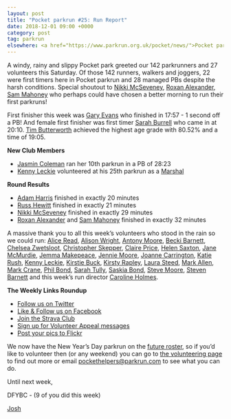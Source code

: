 ```yaml
---
layout: post
title: "Pocket parkrun #25: Run Report"
date: 2018-12-01 09:00 +0000
category: post
tag: parkrun
elsewhere: <a href="https://www.parkrun.org.uk/pocket/news/">Pocket parkrun</a>
---
```


A windy, rainy and slippy Pocket park greeted our 142 parkrunners and 27 volunteers this Saturday. Of those 142 runners, walkers and joggers, 22 were first timers here in Pocket parkrun and 28 managed PBs despite the harsh conditions. Special shoutout to [Nikki McSeveney](http://www.parkrun.org.uk/pocket/results/weeklyresults/athletehistory?athleteNumber=5173525), [Roxan Alexander](http://www.parkrun.org.uk/pocket/results/weeklyresults/athletehistory?athleteNumber=5090838), [Sam Mahoney](http://www.parkrun.org.uk/pocket/results/weeklyresults/athletehistory?athleteNumber=5090502) who perhaps could have chosen a better morning to run their first parkruns!

First finisher this week was [Gary Evans](http://www.parkrun.org.uk/pocket/results/weeklyresults/athletehistory?athleteNumber=289364) who finished in 17:57 - 1 second off a PB! And female first finisher was first timer [Sarah Burrell](http://www.parkrun.org.uk/pocket/results/weeklyresults/athletehistory?athleteNumber=293249) who came in at 20:10. [Tim Butterworth](http://www.parkrun.org.uk/pocket/results/weeklyresults/athletehistory?athleteNumber=627973) achieved the highest age grade with 80.52% and a time of 19:05.

**New Club Members**

*   [Jasmin Coleman](http://www.parkrun.org.uk/pocket/results/weeklyresults/athletehistory?athleteNumber=4835212) ran her 10th parkrun in a PB of 28:23
*   [Kenny Leckie](http://www.parkrun.org.uk/pocket/results/weeklyresults/athletehistory?athleteNumber=4073128) volunteered at his 25th parkrun as a [Marshal](https://support.parkrun.com/hc/en-us/articles/200566523)

**Round Results**

*   [Adam Harris](http://www.parkrun.org.uk/pocket/results/weeklyresults/athletehistory?athleteNumber=4490264) finished in exactly 20 minutes
*   [Russ Hewitt](http://www.parkrun.org.uk/pocket/results/weeklyresults/athletehistory?athleteNumber=2606230) finished in exactly 21 minutes
*   [Nikki McSeveney](http://www.parkrun.org.uk/pocket/results/weeklyresults/athletehistory?athleteNumber=5173525) finished in exactly 29 minutes
*   [Roxan Alexander](http://www.parkrun.org.uk/pocket/results/weeklyresults/athletehistory?athleteNumber=5090838) and [Sam Mahoney](http://www.parkrun.org.uk/pocket/results/weeklyresults/athletehistory?athleteNumber=5090502) finished in exactly 32 minutes

A massive thank you to all this week’s volunteers who stood in the rain so we could run: [Alice Read](http://www.parkrun.org.uk/pocket/results/latestresults/athletehistory?athleteNumber=3719291), [Alison Wright](http://www.parkrun.org.uk/pocket/results/weeklyresults/athletehistory?athleteNumber=4634189), [Antony Moore](http://www.parkrun.org.uk/pocket/results/weeklyresults/athletehistory?athleteNumber=2865977), [Becki Barnett](http://www.parkrun.org.uk/pocket/results/athletehistory/?athleteNumber=4161773), [Chelsea Zwetsloot](http://www.parkrun.org.uk/pocket/results/weeklyresults/athletehistory?athleteNumber=2107075), [Christopher Skepper](http://www.parkrun.org.uk/pocket/results/latestresults/athletehistory?athleteNumber=3655506), [Claire Price](http://www.parkrun.org.uk/pocket/results/weeklyresults/athletehistory?athleteNumber=2025784), [Helen Saxton](http://www.parkrun.org.uk/pocket/results/weeklyresults/athletehistory?athleteNumber=831489), [Jane McMurdie](http://www.parkrun.org.uk/pocket/results/weeklyresults/athletehistory?athleteNumber=482892), [Jemma Makepeace](http://www.parkrun.org.uk/pocket/results/latestresults/athletehistory?athleteNumber=415482), [Jennie Moore](http://www.parkrun.org.uk/pocket/results/weeklyresults/athletehistory?athleteNumber=2779626), [Joanne Carrington](http://www.parkrun.org.uk/pocket/results/weeklyresults/athletehistory?athleteNumber=181580), [Katie Rush](http://www.parkrun.org.uk/pocket/results/weeklyresults/athletehistory?athleteNumber=3177984), [Kenny Leckie](http://www.parkrun.org.uk/pocket/results/weeklyresults/athletehistory?athleteNumber=4073128), [Kirstie Buck](http://www.parkrun.org.uk/pocket/results/athletehistory/?athleteNumber=4954643), [Kirsty Rapley](http://www.parkrun.org.uk/pocket/results/weeklyresults/athletehistory?athleteNumber=3452167), [Laura Steed](http://www.parkrun.org.uk/pocket/results/latestresults/athletehistory?athleteNumber=653409), [Mark Allen](http://www.parkrun.org.uk/pocket/results/weeklyresults/athletehistory?athleteNumber=420343), [Mark Crane](http://www.parkrun.org.uk/pocket/results/weeklyresults/athletehistory?athleteNumber=4072444), [Phil Bond](http://www.parkrun.org.uk/pocket/results/latestresults/athletehistory?athleteNumber=4682461), [Sarah Tully](http://www.parkrun.org.uk/pocket/results/latestresults/athletehistory?athleteNumber=4909207), [Saskia Bond](http://www.parkrun.org.uk/pocket/results/latestresults/athletehistory?athleteNumber=4682458), [Steve Moore](http://www.parkrun.org.uk/pocket/results/weeklyresults/athletehistory?athleteNumber=1771782), [Steven Barnett](http://www.parkrun.org.uk/pocket/results/weeklyresults/athletehistory?athleteNumber=4179392) and this week’s run director [Caroline Holmes](http://www.parkrun.org.uk/pocket/results/weeklyresults/athletehistory?athleteNumber=415657).

**The Weekly Links Roundup**

*   [Follow us on Twitter](https://twitter.com/pocketparkrun)
*   [Like & Follow us on Facebook](https://www.facebook.com/pocketparkrun/)
*   [Join the Strava Club](https://www.strava.com/clubs/PocketParkrun)
*   [Sign up for Volunteer Appeal messages](https://www.parkrun.com/runner/opt-ins/?Country=UK)
*   [Post your pics to Flickr](https://www.flickr.com/groups/pocket-parkrun/)

We now have the New Year’s Day parkrun on the [future roster](http://www.parkrun.org.uk/pocket/futureroster/), so if you’d like to volunteer then (or any weekend) you can go to [the volunteering page](http://www.parkrun.org.uk/pocket/volunteer/) to find out more or email [pockethelpers@parkrun.com](mailto:pockethelpers@parkrun.com) to see what you can do.

Until next week,

DFYBC - (9 of you did this week)

[Josh](http://www.parkrun.org.uk/pocket/results/latestresults/athletehistory?athleteNumber=4196740)
